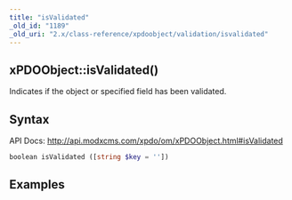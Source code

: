 ```yaml
---
title: "isValidated"
_old_id: "1189"
_old_uri: "2.x/class-reference/xpdoobject/validation/isvalidated"
---
```


## xPDOObject::isValidated()

Indicates if the object or specified field has been validated.

## Syntax

API Docs: <http://api.modxcms.com/xpdo/om/xPDOObject.html#isValidated>

``` php 
boolean isValidated ([string $key = ''])
```

## Examples

``` php 

```
